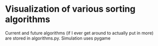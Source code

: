 # Visualization of various sorting algorithms

Current and future algorithms (if I ever get around to actually put in more) are stored in algorithms.py.
Simulation uses pygame